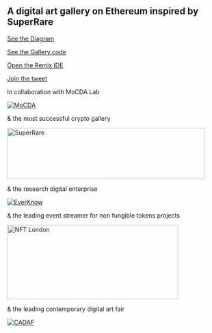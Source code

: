 
A digital art gallery on Ethereum inspired by SuperRare
-------------------------------------------------------

[See the Diagram](https://everknow.it/img/SuperRare.svg)

[See the Gallery code](contracts/Gallery.sol)

[Open the Remix IDE](https://remix.ethereum.org)

[Join the tweet](https://twitter.com/MOCDA_/status/1272166922164076544?s=20)

In collaboration with MoCDA Lab 

[![MoCDA](https://everknow.it/img/mocda.jpeg "The Museum of Contemporary Digital Art")](https://mocda.org)

& the most successful crypto gallery

[<img src="https://everknow.it/img/superrare.jpeg" width=463 height=119 title="SuperRare">](https://superrare.co)

& the research digital enterprise

[![EverKnow](https://everknow.it/img/EK-logo.png "EverKnow Limited")](https://everknow.it)

& the leading event streamer for non fungible tokens projects

[<img src="https://everknow.it/img/nft-london.jpeg" width=400 height=173 title="NFT London">](https://www.everknow.it)

& the leading contemporary digital art fair

[![CADAF](https://everknow.it/img/cadaf.jpeg "CADAF")](https://cadaf.art/)

